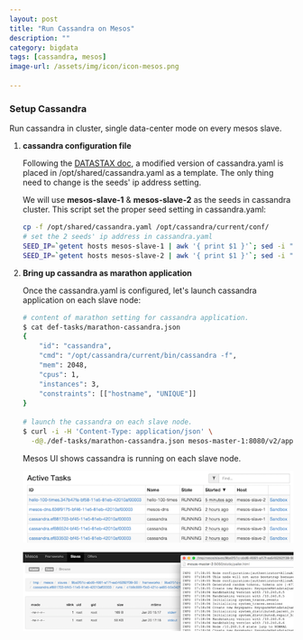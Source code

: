 ```yaml
---
layout: post
title: "Run Cassandra on Mesos"
description: ""
category: bigdata
tags: [cassandra, mesos]
image-url: /assets/img/icon/icon-mesos.png

---
```


### Setup Cassandra

Run cassandra in cluster, single data-center mode on every mesos slave.

1. **cassandra configuration file**
	
	Following the [DATASTAX doc](http://docs.datastax.com/en/cassandra/3.0/cassandra/initialize/initSingleDS.html), a modified version of cassandra.yaml is placed in /opt/shared/cassandra.yaml as a template. The only thing need to change is the seeds' ip address setting.
	
	We will use **mesos-slave-1** & **mesos-slave-2** as the seeds in cassandra cluster. This script set the proper seed setting in cassandra.yaml:
	
	```bash
	cp -f /opt/shared/cassandra.yaml /opt/cassandra/current/conf/
	# set the 2 seeds' ip address in cassandra.yaml
	SEED_IP=`getent hosts mesos-slave-1 | awk '{ print $1 }'`; sed -i "s/seed1_ip_addr/$SEED_IP/g" /opt/cassandra/current/conf/cassandra.yaml
	SEED_IP=`getent hosts mesos-slave-2 | awk '{ print $1 }'`; sed -i "s/seed2_ip_addr/$SEED_IP/g" /opt/cassandra/current/conf/cassandra.yaml
	```

2. **Bring up cassandra as marathon application**
	
	Once the cassandra.yaml is configured, let's launch cassandra application on each slave node:
	
	```bash
	# content of marathon setting for cassandra application.
	$ cat def-tasks/marathon-cassandra.json 
	{
	    "id": "cassandra",
	    "cmd": "/opt/cassandra/current/bin/cassandra -f",
	    "mem": 2048,
	    "cpus": 1,
	    "instances": 3,
	    "constraints": [["hostname", "UNIQUE"]]
	}
	
	# launch the cassandra on each slave node.
	$ curl -i -H 'Content-Type: application/json' \
	  -d@./def-tasks/marathon-cassandra.json mesos-master-1:8080/v2/apps
	```
	
	Mesos UI shows cassandra is running on each slave node.
	
	![alt text][img-cax-run]

	![alt text][img-cax-log]

[img-cax-run]: /assets/img/2016-Q1/160117-run-cax.png "Cax running"

[img-cax-log]: /assets/img/2016-Q1/160117-run-log.png "Cax logs"

